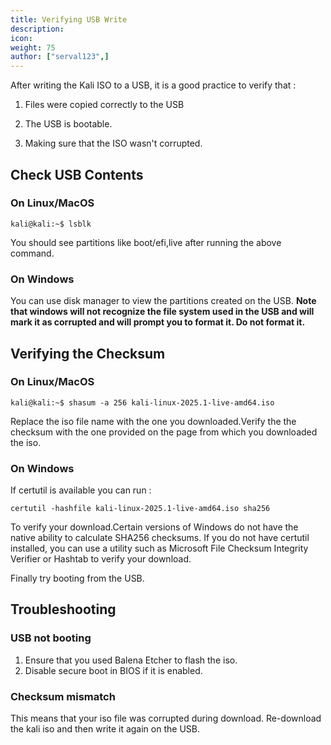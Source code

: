 ```yaml
---
title: Verifying USB Write
description:
icon:
weight: 75
author: ["serval123",]
---
```


After writing the Kali ISO to a USB, it is a good practice to verify that :

1. Files were copied correctly to the USB

2. The USB is bootable.

3. Making sure that the ISO wasn't corrupted.

## Check USB Contents

### On Linux/MacOS

```console
kali@kali:~$ lsblk
```

You should see partitions like boot/efi,live after running the above command.

### On Windows

You can use disk manager to view the partitions created on the USB.
**Note that windows will not recognize the file system used in the USB and will mark it as corrupted and will prompt you to format it. Do not format it.**

## Verifying the Checksum

### On Linux/MacOS

```console
kali@kali:~$ shasum -a 256 kali-linux-2025.1-live-amd64.iso 
```
Replace the iso file name with the one you downloaded.Verify the the checksum with the one provided on the page from which you downloaded the iso.

### On Windows

If certutil is available you can run :

```
certutil -hashfile kali-linux-2025.1-live-amd64.iso sha256
```

To verify your download.Certain versions of Windows do not have the native ability to calculate SHA256 checksums. If you do not have certutil installed, you can use a utility such as Microsoft File Checksum Integrity Verifier or Hashtab to verify your download.

Finally try booting from the USB.

## Troubleshooting

### USB not booting

1. Ensure that you used Balena Etcher to flash the iso.
2. Disable secure boot in BIOS if it is enabled.

### Checksum mismatch

This means that your iso file was corrupted during download. Re-download the kali iso and then write it again on the USB.








